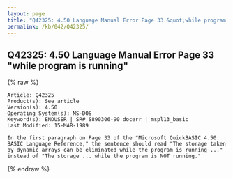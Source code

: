 ```yaml
---
layout: page
title: "Q42325: 4.50 Language Manual Error Page 33 &quot;while program is running&quot;"
permalink: /kb/042/Q42325/
---
```


## Q42325: 4.50 Language Manual Error Page 33 &quot;while program is running&quot;

{% raw %}

	Article: Q42325
	Product(s): See article
	Version(s): 4.50
	Operating System(s): MS-DOS
	Keyword(s): ENDUSER | SR# S890306-90 docerr | mspl13_basic
	Last Modified: 15-MAR-1989
	
	In the first paragraph on Page 33 of the "Microsoft QuickBASIC 4.50:
	BASIC Language Reference," the sentence should read "The storage taken
	by dynamic arrays can be eliminated while the program is running ..."
	instead of "The storage ... while the program is NOT running."

{% endraw %}
